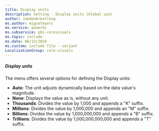 ```yaml
---
title: Display units
description: Setting - Display units (Global use)
author: JaedenArmstrong
ms.author: miguelmyers
ms.service: powerbi
ms.subservice: pbi-corevisuals
ms.topic: include
ms.date: 06/13/2024
ms.custom: include file - variant
LocalizationGroup: core-visuals
---
```

##### Display units

The menu offers several options for defining the Display units:

- **Auto**: The unit adjusts dynamically based on the data value's magnitude.
- **None**: Displays the value as is, without any unit.
- **Thousands**: Divides the value by 1,000 and appends a "K" suffix.
- **Millions**: Divides the value by 1,000,000 and appends an "M" suffix.
- **Billions**: Divides the value by 1,000,000,000 and appends a "B" suffix.
- **Trillions**: Divides the value by 1,000,000,000,000 and appends a "T" suffix.
